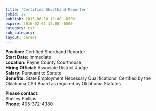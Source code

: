 ```yaml
---
title: 'Certified Shorthand Reporter'
jobid: 29
publish: 2015-06-18 12:00 -0500
expire: 2016-02-01 12:00 -0500
category: csr
sub_category: 
layout: career
---
```

<p><strong>Position:</strong> Certified Shorthand Reporter<br>
<strong>Start Date:</strong> Immediate<br>
<strong>Location:</strong> Payne County Courthouse<br>
<strong>Hiring Official:</strong> Associate District Judge<br>
<strong>Salary:</strong> Pursuant to Statute  <br>
<strong>Benefits:</strong> State Employment
Necessary Qualifications: Certified by the Oklahoma CSR Board as required by Oklahoma Statutes  
</p>
<p><strong>Please contact:</strong><br>
Shelley Phillips<br>
<strong>Phone:</strong> 405-372-4380</p>